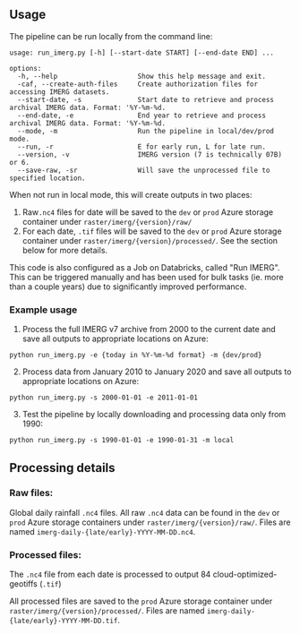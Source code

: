 ## Usage

The pipeline can be run locally from the command line: 

```
usage: run_imerg.py [-h] [--start-date START] [--end-date END] ...

options:
  -h, --help                    Show this help message and exit.
  -caf, --create-auth-files     Create authorization files for accessing IMERG datasets.
  --start-date, -s              Start date to retrieve and process archival IMERG data. Format: '%Y-%m-%d.
  --end-date, -e                End year to retrieve and process archival IMERG data. Format: '%Y-%m-%d.
  --mode, -m                    Run the pipeline in local/dev/prod mode.
  --run, -r                     E for early run, L for late run.
  --version, -v                 IMERG version (7 is technically 07B) or 6.
  --save-raw, -sr               Will save the unprocessed file to specified location.
```

When not run in local mode, this will create outputs in two places: 

1) Raw`.nc4` files for date will be saved to the `dev` or `prod` Azure storage container under `raster/imerg/{version}/raw/`
2) For each date, `.tif` files will be saved to the `dev` or `prod` Azure storage container under `raster/imerg/{version}/processed/`. See the section below for more details.

This code is also configured as a Job on Databricks, called "Run IMERG". This can be triggered manually and has been used for bulk tasks (ie. more than a couple years) due to significantly improved performance. 

### Example usage

1. Process the full IMERG v7 archive from 2000 to the current date and save all outputs to appropriate locations on Azure:

```
python run_imerg.py -e {today in %Y-%m-%d format} -m {dev/prod}
```

2. Process data from January 2010 to January 2020 and save all outputs to appropriate locations on Azure: 

```
python run_imerg.py -s 2000-01-01 -e 2011-01-01
```

3. Test the pipeline by locally downloading and processing data only from 1990:

```
python run_imerg.py -s 1990-01-01 -e 1990-01-31 -m local
```

## Processing details

### Raw files:
Global daily rainfall `.nc4` files. All raw `.nc4` data can be found in the `dev` or `prod` Azure storage containers under `raster/imerg/{version}/raw/`.
Files are named `imerg-daily-{late/early}-YYYY-MM-DD.nc4`. 

### Processed files: 
The `.nc4` file from each date is processed to output 84 cloud-optimized-geotiffs (`.tif`)

All processed files are saved to the `prod` Azure storage container under `raster/imerg/{version}/processed/`. Files are named `imerg-daily-{late/early}-YYYY-MM-DD.tif`. 